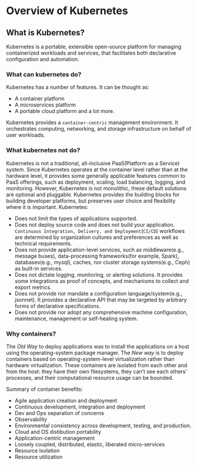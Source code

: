 # Overview of Kubernetes

## What is Kubernetes?
Kubernetes is a portable, extensible open-source platform for managing containerized workloads and services, that facilitates both declarative configuration and automation. 

### What can kubernetes do?
Kubernetes has a number of features. It can be thought as:
+ A container platform
+ A microservices platform
+ A portable cloud platform and a lot more.

Kubernetes provides a `container-centric` management environment. It orchestrates computing, networking, and storage infrastructure on behalf of user workloads. 

### What kubernetes not do?
Kubernetes is not a traditional, all-inclusive PaaS(Platform as a Service) system. Since Kubernetes operates at the container level rather than at the hardware level, it provides some generally applicable features common to PaaS offerings, such as deployment, scaling, load balancing, logging, and monitoring. However, Kubernetes is not monolithic, these default solutions are optional and pluggable. Kubernetes provides the building blocks for building developer platforms, but preserves user choice and flexibility where it is important. 
Kubernetes:
+ Does not limit the types of applications supported. 
+ Does not deploy source code and does not build your application. `Continuous Integration, Delivery, and Deployment`(`CI/CD`) workflows are determined by organization cultures and preferences as well as technical requirements.
+ Does not provide application-level services, such as middleware(e.g., message buses), data-processing frameworks(for example, Spark), databases(e.g., mysql), caches, nor cluster storage systems(e.g., Ceph) as built-in services. 
+ Does not dictate logging, monitoring, or alerting solutions. It provides some integrations as proof of concepts, and mechanisms to collect and export metrics. 
+ Does not provide nor mandate a configuration language/system(e.g., jsonnet). It provides a declarative API that may be targeted by arbitrary forms of declarative specifications.
+ Does not provide nor adopt any comprehensive machine configuration, maintenance, management or self-healing system. 

### Why containers?
The *Old Way* to deploy applications was to install the applications on a host using the operating-system package manager. The *New way* is to  deploy containers based on operating-system-level virtualization rather than hardware virtualization. These containers are isolated from each other and from the host: they have their own filesystems, they can’t see each others’ processes, and their computational resource usage can be bounded. 

Summary of container benefits:
+ Agile application creation and deployment
+ Continuous development, integration and deployment
+ Dev and Ops separation of concerns
+ Observability
+ Environmental consistency across development, testing, and production.
+ Cloud and OS distibution portability
+ Application-centric management
+ Loosely coupled, distributed, elastic, liberated micro-services
+ Resource isolation
+ Resource utilization



